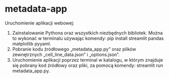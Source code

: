 ﻿# metadata-app

Uruchomienie aplikacji webowej:
1. Zainstalowanie Pythona oraz wszystkich niezbędnych bibliotek. Można to wykonać w terminalu używając komendy: pip install streamlit pandas matplotlib pyyaml.
2. Pobranie kodu źródłowego „metadata_app.py” oraz plików zewnętrznych „cell_line_data.json” i „options.json”.
3. Uruchomienie aplikacji poprzez terminal w katalogu, w którym znajduje się pobrany kod źródłowy oraz pliki, za pomocą komendy: streamlit run metadata_app.py.
